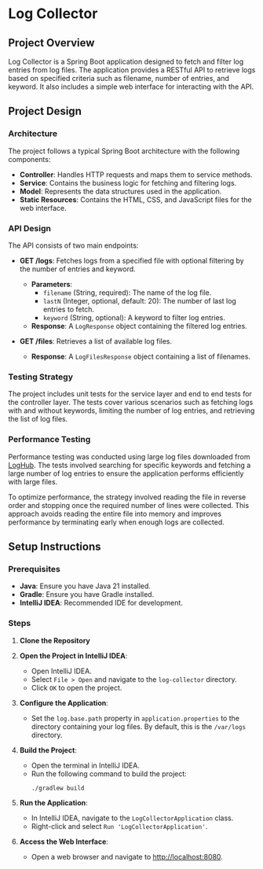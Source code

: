 # Log Collector

## Project Overview

Log Collector is a Spring Boot application designed to fetch and filter log entries from log files. The application
provides a RESTful API to retrieve logs based on specified criteria such as filename, number of entries, and keyword. It
also includes a simple web interface for interacting with the API.

## Project Design

### Architecture

The project follows a typical Spring Boot architecture with the following components:

- **Controller**: Handles HTTP requests and maps them to service methods.
- **Service**: Contains the business logic for fetching and filtering logs.
- **Model**: Represents the data structures used in the application.
- **Static Resources**: Contains the HTML, CSS, and JavaScript files for the web interface.

### API Design

The API consists of two main endpoints:

- **GET /logs**: Fetches logs from a specified file with optional filtering by the number of entries and keyword.
    - **Parameters**:
        - `filename` (String, required): The name of the log file.
        - `lastN` (Integer, optional, default: 20): The number of last log entries to fetch.
        - `keyword` (String, optional): A keyword to filter log entries.
    - **Response**: A `LogResponse` object containing the filtered log entries.

- **GET /files**: Retrieves a list of available log files.
    - **Response**: A `LogFilesResponse` object containing a list of filenames.

### Testing Strategy

The project includes unit tests for the service layer and end to end tests for the controller layer. The tests cover
various
scenarios such as fetching logs with and without keywords, limiting the number of log entries, and retrieving the list
of log files.

### Performance Testing

Performance testing was conducted using large log files downloaded
from [LogHub](https://github.com/logpai/loghub?tab=readme-ov-file). The tests involved searching for specific keywords
and fetching a large number of log entries to ensure the application performs efficiently with large files.

To optimize performance, the strategy involved reading the file in reverse order and stopping once the required number
of lines were collected. This approach avoids reading the entire file into memory and improves performance by
terminating early when enough logs are collected.

## Setup Instructions

### Prerequisites

- **Java**: Ensure you have Java 21 installed.
- **Gradle**: Ensure you have Gradle installed.
- **IntelliJ IDEA**: Recommended IDE for development.

### Steps

1. **Clone the Repository**

2. **Open the Project in IntelliJ IDEA**:
    - Open IntelliJ IDEA.
    - Select `File > Open` and navigate to the `log-collector` directory.
    - Click `OK` to open the project.

3. **Configure the Application**:
    - Set the `log.base.path` property in `application.properties` to the directory containing your log files. By
      default, this is the `/var/logs` directory.

4. **Build the Project**:
    - Open the terminal in IntelliJ IDEA.
    - Run the following command to build the project:
      ```sh
      ./gradlew build
      ```

5. **Run the Application**:
    - In IntelliJ IDEA, navigate to the `LogCollectorApplication` class.
    - Right-click and select `Run 'LogCollectorApplication'`.

6. **Access the Web Interface**:
    - Open a web browser and navigate to [http://localhost:8080](http://localhost:8080).
